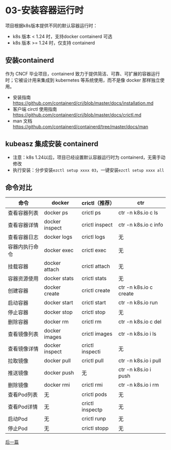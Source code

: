 # 03-安装容器运行时

项目根据k8s版本提供不同的默认容器运行时：

- k8s 版本 < 1.24 时，支持docker containerd 可选
- k8s 版本 >= 1.24 时，仅支持 containerd

## 安装containerd

作为 CNCF 毕业项目，containerd 致力于提供简洁、可靠、可扩展的容器运行时；它被设计用来集成到 kubernetes 等系统使用，而不是像 docker 那样独立使用。

- 安装指南 https://github.com/containerd/cri/blob/master/docs/installation.md
- 客户端 circtl 使用指南 https://github.com/containerd/cri/blob/master/docs/crictl.md
- man 文档 https://github.com/containerd/containerd/tree/master/docs/man

## kubeasz 集成安装 containerd

- 注意：k8s 1.24以后，项目已经设置默认容器运行时为 containerd，无需手动修改
- 执行安装：分步安装`ezctl setup xxxx 03`，一键安装`ezctl setup xxxx all`

## 命令对比

|命令           |docker         |crictl（推荐） | ctr                    |
|---             |---             |---             |------------------------|
|查看容器列表   |docker ps      |crictl ps      | ctr -n k8s.io c ls     |
|查看容器详情   |docker inspect |crictl inspect | ctr -n k8s.io c info   |
|查看容器日志   |docker logs    |crictl logs    | 无                      |
|容器内执行命令 |docker exec    |crictl exec    | 无                      |
|挂载容器       |docker attach  |crictl attach  | 无                      |
|容器资源使用   |docker stats   |crictl stats   | 无                      |
|创建容器       |docker create  |crictl create  | ctr -n k8s.io c create |
|启动容器       |docker start   |crictl start   | ctr -n k8s.io run      |
|停止容器       |docker stop    |crictl stop    | 无                      |
|删除容器       |docker rm      |crictl rm      | ctr -n k8s.io c del    |
|查看镜像列表   |docker images  |crictl images  | ctr -n k8s.io i ls     |
|查看镜像详情   |docker inspect |crictl inspecti| 无                      |
|拉取镜像       |docker pull    |crictl pull    | ctr -n k8s.io i pull   |
|推送镜像       |docker push    |无             | ctr -n k8s.io i push   |
|删除镜像       |docker rmi     |crictl rmi     | ctr -n k8s.io i rm     |
|查看Pod列表    |无             |crictl pods    | 无                      |
|查看Pod详情    |无             |crictl inspectp| 无                      |
|启动Pod        |无             |crictl runp    | 无                      |
|停止Pod        |无             |crictl stopp   | 无                      |


[后一篇](04-install_kube_master.md)
